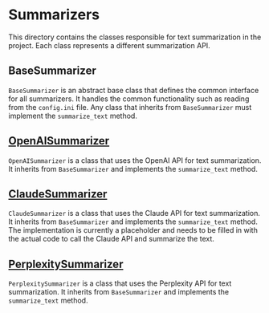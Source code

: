 # Summarizers

This directory contains the classes responsible for text summarization in the project. Each class represents a different
summarization API.

## BaseSummarizer

`BaseSummarizer` is an abstract base class that defines the common interface for all summarizers. It handles the common
functionality such as reading from the `config.ini` file. Any class that inherits from `BaseSummarizer` must implement
the `summarize_text` method.

## [OpenAISummarizer](https://openai.com)

`OpenAISummarizer` is a class that uses the OpenAI API for text summarization. It inherits from `BaseSummarizer` and
implements the `summarize_text` method.

## [ClaudeSummarizer](https://www.example.com)

`ClaudeSummarizer` is a class that uses the Claude API for text summarization. It inherits from `BaseSummarizer` and
implements the `summarize_text` method. The implementation is currently a placeholder and needs to be filled in with the
actual code to call the Claude API and summarize the text.

## [PerplexitySummarizer](https://www.perplexity.ai)

`PerplexitySummarizer` is a class that uses the Perplexity API for text summarization. It inherits from `BaseSummarizer` and
implements the `summarize_text` method.

